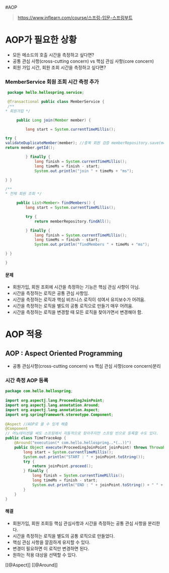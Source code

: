 #AOP
> https://www.inflearn.com/course/스프링-입문-스프링부트
# AOP가 필요한 상황
- 모든 메소드의 호출 시간을 측정하고 싶다면?
- 공통 관심 사항(cross-cutting concern) vs 핵심 관심 사항(core concern)
- 회원 가입 시간, 회원 조회 시간을 측정하고 싶다면?

### MemberService 회원 조회 시간 측정 추가
```java
 package hello.hellospring.service;

 @Transactional public class MemberService {
 /**  
* 회원가입 */

     public Long join(Member member) {

         long start = System.currentTimeMillis();

try {  
validateDuplicateMember(member); //중복 회원 검증 memberRepository.save(member);  
return member.getId();

         } finally {
             long finish = System.currentTimeMillis();
             long timeMs = finish - start;
             System.out.println("join " + timeMs + "ms");

} }

/**  
* 전체 회원 조회 */

     public List<Member> findMembers() {
         long start = System.currentTimeMillis();

         try {
             return memberRepository.findAll();

         } finally {
             long finish = System.currentTimeMillis();
             long timeMs = finish - start;
             System.out.println("findMembers " + timeMs + "ms");

} }

}
```

#### 문제
- 회원가입, 회원 조회에 시간을 측정하는 기능은 핵심 관심 사항이 아님.
- 시간을 측정하는 로직은 공통 관심 사항임.
- 시간을 측정하는 로직과 핵심 비즈니스 로직이 섞여서 유지보수가 어려움.
- 시간을 측정하는 로직을 별도의 공통 로직으로 만들기 매우 어려움.
- 시간을 측정하는 로직을 변경할 때 모든 로직을 찾아가면서 변경해야 함.

# AOP 적용
## AOP : Aspect Oriented Programming
- 공통 관심사항(cross-cutting concern) vs 핵심 관심 사항(core concern)분리

### 시간 측정 AOP 등록
```java
package com.hello.hellospring;  
  
import org.aspectj.lang.ProceedingJoinPoint;  
import org.aspectj.lang.annotation.Around;  
import org.aspectj.lang.annotation.Aspect;  
import org.springframework.stereotype.Component;  
  
@Aspect //AOP로 쓸 수 있게 해줌  
@Component  
// 어노테이션을 써도 스프링에서 자동적으로 찾아주지만 스프링 빈으로 등록할 수도 있다.  
public class TimeTraceAop {  
    @Around("execution(* com.hello.hellospring..*(..))")  
    public Object execute(ProceedingJoinPoint joinPoint) throws Throwable {  
        long start = System.currentTimeMillis();  
        System.out.println("START : " + joinPoint.toString());  
        try {  
            return joinPoint.proceed();  
        } finally {  
            long finish = System.currentTimeMillis();  
            long timeMs = finish - start;  
            System.out.println("END : " + joinPoint.toString() + " " + timeMs + "ms");  
        }  
    }  
}
```

#### 해결
- 회원가입, 회원 조회등 핵심 관심사항과 시간을 측정하는 공통 관심 사항을 분리한다.
- 시간을 측정하는 로직을 별도의 공통 로직으로 만들었다.  
- 핵심 관심 사항을 깔끔하게 유지할 수 있다.  
- 변경이 필요하면 이 로직만 변경하면 된다.  
- 원하는 적용 대상을 선택할 수 있다.

[[@Aspect]] [[@Around]]